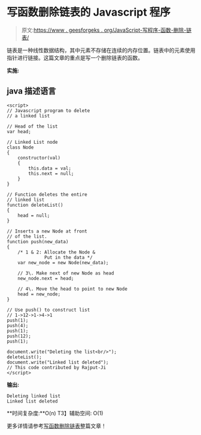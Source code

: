 # 写函数删除链表的 Javascript 程序

> 原文:[https://www . geesforgeks . org/JavaScript-写程序-函数-删除-链表/](https://www.geeksforgeeks.org/javascript-program-for-writing-a-function-to-delete-a-linked-list/)

链表是一种线性数据结构，其中元素不存储在连续的内存位置。链表中的元素使用指针进行链接。这篇文章的重点是写一个删除链表的函数。

**实施:**

## java 描述语言

```
<script>
// Javascript program to delete
// a linked list

// Head of the list
var head;

// Linked List node
class Node
{
    constructor(val)
    {
        this.data = val;
        this.next = null;
    }
}

// Function deletes the entire
// linked list
function deleteList()
{
    head = null;
}

// Inserts a new Node at front
// of the list.
function push(new_data)
{
    /* 1 & 2: Allocate the Node &
              Put in the data */
    var new_node = new Node(new_data);

    // 3\. Make next of new Node as head
    new_node.next = head;

    // 4\. Move the head to point to new Node
    head = new_node;
}

// Use push() to construct list
// 1->12->1->4->1
push(1);
push(4);
push(1);
push(12);
push(1);

document.write("Deleting the list<br/>");
deleteList();
document.write("Linked list deleted");
// This code contributed by Rajput-Ji
</script>
```

**输出:**

```
Deleting linked list
Linked list deleted
```

**时间复杂度:**O(n)
T3】辅助空间: O(1)

更多详情请参考[写函数删除链表](https://www.geeksforgeeks.org/write-a-function-to-delete-a-linked-list/)整篇文章！